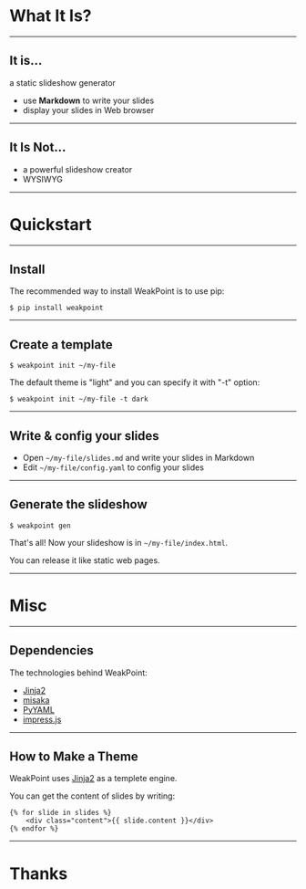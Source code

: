 
# What It Is?
----


## It is...

a static slideshow generator


* use **Markdown** to write your slides
* display your slides in Web browser


----

## It Is Not...

* a powerful slideshow creator
* WYSIWYG

----



# Quickstart
----

## Install

The recommended way to install WeakPoint is to use pip:


    $ pip install weakpoint



----



## Create a template
    
    
    $ weakpoint init ~/my-file

The default theme is "light" and you can specify it
with "-t" option:

    $ weakpoint init ~/my-file -t dark

----

##  Write & config your slides



* Open `~/my-file/slides.md` and write your slides in Markdown 
* Edit `~/my-file/config.yaml` to config your slides



----


## Generate the slideshow


    $ weakpoint gen


That's all! Now your slideshow is in `~/my-file/index.html`.


You can release it like static web pages.


----

# Misc

----

## Dependencies

The technologies behind WeakPoint:

* [Jinja2](http://jinja.pocoo.org/)
* [misaka](http://misaka.61924.nl/)
* [PyYAML](http://pyyaml.org/)
* [impress.js](http://bartaz.github.com/impress.js)

----

## How to Make a Theme


WeakPoint uses [Jinja2](http://jinja.pocoo.org/) as a templete engine.


You can get the content of slides by writing:


    {% for slide in slides %}
        <div class="content">{{ slide.content }}</div>
    {% endfor %}


----

# Thanks


